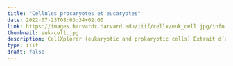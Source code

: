 ```yaml
---
title: "Cellules procaryotes et eucaryotes"
date: 2022-07-23T08:03:34+02:00
link: https://images.harvardx.harvard.edu/iiif/cellx/euk_cell.jpg/info.json
thumbnail: euk-cell.jpg
description: CellXplorer (eukaryotic and prokaryotic cells) Extrait d’un cours en ligne edX (Harvard) consacré à la biologie cellulaire.
type: iiif
draft: false
---
```



